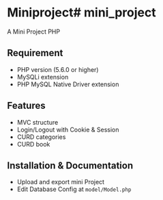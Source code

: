 # Miniproject# mini_project
A Mini Project PHP
## Requirement
- PHP version (5.6.0 or higher)
- MySQLi extension
- PHP MySQL Native Driver extension

## Features
- MVC structure
- Login/Logout with Cookie & Session
- CURD categories
- CURD book

## Installation & Documentation
- Upload and export mini Project
- Edit Database Config  at `model/Model.php`


